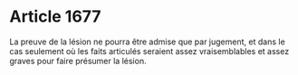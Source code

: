 # Article 1677

La preuve de la lésion ne pourra être admise que par jugement, et dans le cas seulement où les faits articulés seraient assez vraisemblables et assez graves pour faire présumer la lésion.